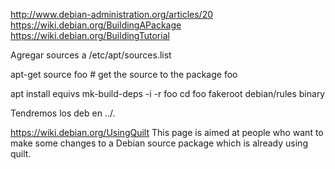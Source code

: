 http://www.debian-administration.org/articles/20
https://wiki.debian.org/BuildingAPackage
https://wiki.debian.org/BuildingTutorial

Agregar sources a /etc/apt/sources.list

apt-get source foo  # get the source to the package foo

apt install equivs
mk-build-deps -i -r foo
cd foo
fakeroot debian/rules binary

Tendremos los deb en ../.



https://wiki.debian.org/UsingQuilt
This page is aimed at people who want to make some changes to a Debian source package which is already using quilt.
